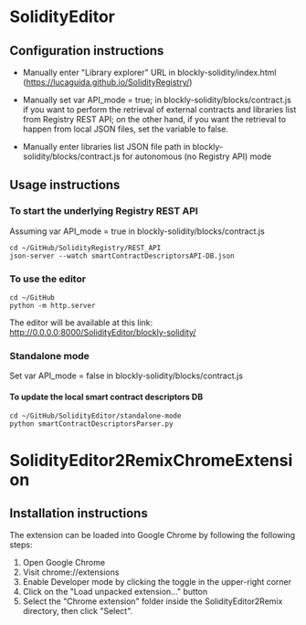 # SolidityEditor


## Configuration instructions

- Manually enter "Library explorer" URL in blockly-solidity/index.html (https://lucaguida.github.io/SolidityRegistry/)

- Manually set var API_mode = true; in blockly-solidity/blocks/contract.js if you want to perform the retrieval of external contracts and libraries list  from Registry REST API; on the other hand, if you want the retrieval to happen from local JSON files, set the variable to false.  
- Manually enter libraries list JSON file path in blockly-solidity/blocks/contract.js for autonomous (no Registry API) mode 



## Usage instructions

### To start the underlying Registry REST API
Assuming var API_mode = true in blockly-solidity/blocks/contract.js
```
cd ~/GitHub/SolidityRegistry/REST_API
json-server --watch smartContractDescriptorsAPI-DB.json
```


### To use the editor
```
cd ~/GitHub
python -m http.server
```

The editor will be available at this link: http://0.0.0.0:8000/SolidityEditor/blockly-solidity/



### Standalone mode

Set var API_mode = false in blockly-solidity/blocks/contract.js

#### To update the local smart contract descriptors DB

```
cd ~/GitHub/SolidityEditor/standalone-mode
python smartContractDescriptorsParser.py
```




# SolidityEditor2RemixChromeExtension


## Installation instructions

The extension can be loaded into Google Chrome by following the following steps:
1) Open Google Chrome
2) Visit chrome://extensions
3) Enable Developer mode by clicking the toggle in the upper-right corner
4) Click on the "Load unpacked extension..." button
5) Select the "Chrome extension" folder inside the SolidityEditor2Remix directory, then click "Select".



